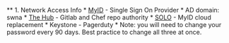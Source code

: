 ** 1. Network Access Info
    *  [MyID](https://profile.myid.disney.com/) - Single Sign On Provider
        *  AD domain: swna
        *  [The Hub](https://enterpriseportal.disney.com) - Gitlab and Chef repo authority
        *  [SOLO](https://confluence.disney.com/display/IDAM/SOLO+User+Documentation+-+Self+Service+Application+Integrations) - MyID cloud replacement
    *  Keystone - Pagerduty
        *  Note: you will need to change your password every 90 days. Best practice to change all three at once.
